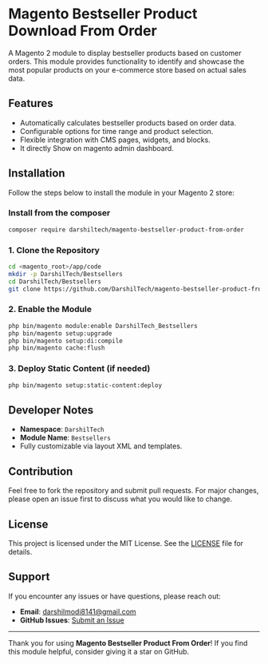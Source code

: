 # Magento Bestseller Product Download From Order 

A Magento 2 module to display bestseller products based on customer orders. This module provides functionality to identify and showcase the most popular products on your e-commerce store based on actual sales data.

## Features

- Automatically calculates bestseller products based on order data.
- Configurable options for time range and product selection.
- Flexible integration with CMS pages, widgets, and blocks.
- It directly Show on magento admin dashboard.

## Installation

Follow the steps below to install the module in your Magento 2 store:

### Install from the composer
```bash
composer require darshiltech/magento-bestseller-product-from-order
```

### 1. Clone the Repository
```bash
cd <magento_root>/app/code
mkdir -p DarshilTech/Bestsellers
cd DarshilTech/Bestsellers
git clone https://github.com/DarshilTech/magento-bestseller-product-from-order.git .
```

### 2. Enable the Module
```bash
php bin/magento module:enable DarshilTech_Bestsellers
php bin/magento setup:upgrade
php bin/magento setup:di:compile
php bin/magento cache:flush
```

### 3. Deploy Static Content (if needed)
```bash
php bin/magento setup:static-content:deploy
```

## Developer Notes

- **Namespace**: `DarshilTech`
- **Module Name**: `Bestsellers`
- Fully customizable via layout XML and templates.

## Contribution

Feel free to fork the repository and submit pull requests. For major changes, please open an issue first to discuss what you would like to change.

## License

This project is licensed under the MIT License. See the [LICENSE](LICENSE) file for details.

## Support

If you encounter any issues or have questions, please reach out:

- **Email**: darshilmodi8141@gmail.com
- **GitHub Issues**: [Submit an Issue](<https://github.com/DarshilTech/magento-bestseller-product-from-order/issues>)

---

Thank you for using **Magento Bestseller Product From Order**! If you find this module helpful, consider giving it a star on GitHub.

